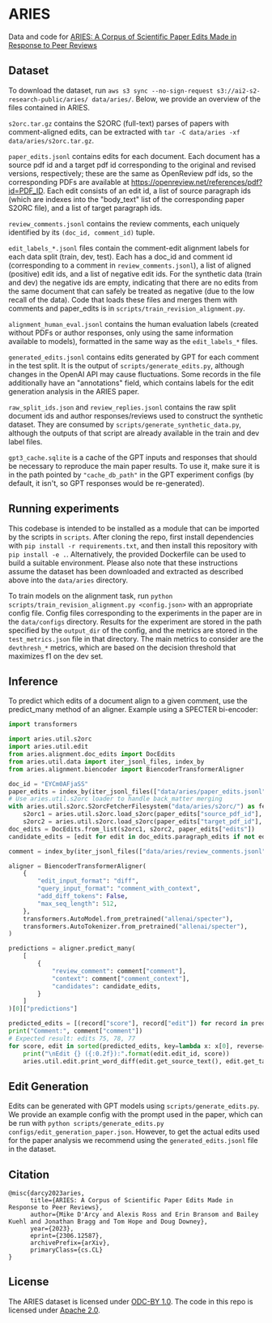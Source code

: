 # ARIES

Data and code for [ARIES: A Corpus of Scientific Paper Edits Made in Response to Peer Reviews](https://arxiv.org/pdf/2306.12587.pdf)

## Dataset

To download the dataset, run `aws s3 sync --no-sign-request s3://ai2-s2-research-public/aries/ data/aries/`. Below, we provide an overview of the files contained in ARIES.

`s2orc.tar.gz` contains the S2ORC (full-text) parses of papers with comment-aligned edits, can be extracted with `tar -C data/aries -xf data/aries/s2orc.tar.gz`.  

`paper_edits.jsonl` contains edits for each document.  Each document has a source pdf id and a target pdf id corresponding to the original and revised versions, respectively; these are the same as OpenReview pdf ids, so the corresponding PDFs are available at https://openreview.net/references/pdf?id=PDF_ID.  Each edit consists of an edit id, a list of source paragraph ids (which are indexes into the "body_text" list of the corresponding paper S2ORC file), and a list of target paragraph ids.

`review_comments.jsonl` contains the review comments, each uniquely identified by its `(doc_id, comment_id)` tuple.

`edit_labels_*.jsonl` files contain the comment-edit alignment labels for each data split (train, dev, test).  Each has a doc_id and comment id (corresponding to a comment in `review_comments.jsonl`), a list of aligned (positive) edit ids, and a list of negative edit ids.  For the synthetic data (train and dev) the negative ids are empty, indicating that there are no edits from the same document that can safely be treated as negative (due to the low recall of the data).  Code that loads these files and merges them with comments and paper_edits is in `scripts/train_revision_alignment.py`.

`alignment_human_eval.jsonl` contains the human evaluation labels (created without PDFs or author responses, only using the same information available to models), formatted in the same way as the `edit_labels_*` files.

`generated_edits.jsonl` contains edits generated by GPT for each comment in the test split.  It is the output of `scripts/generate_edits.py`, although changes in the OpenAI API may cause fluctuations.  Some records in the file additionally have an "annotations" field, which contains labels for the edit generation analysis in the ARIES paper.

`raw_split_ids.json` and `review_replies.jsonl` contains the raw split document ids and author responses/reviews used to construct the synthetic dataset.  They are consumed by `scripts/generate_synthetic_data.py`, although the outputs of that script are already available in the train and dev label files.

`gpt3_cache.sqlite` is a cache of the GPT inputs and responses that should be necessary to reproduce the main paper results.  To use it, make sure it is in the path pointed by `"cache_db_path"` in the GPT experiment configs (by default, it isn't, so GPT responses would be re-generated).


## Running experiments

This codebase is intended to be installed as a module that can be imported by the scripts in `scripts`.  After cloning the repo, first install dependencies with `pip install -r requirements.txt`, and then install this repository with `pip install -e .`.  Alternatively, the provided Dockerfile can be used to build a suitable environment.  Please also note that these instructions assume the dataset has been downloaded and extracted as described above into the `data/aries` directory.

To train models on the alignment task, run `python scripts/train_revision_alignment.py <config.json>` with an appropriate config file.  Config files corresponding to the experiments in the paper are in the `data/configs` directory.  Results for the experiment are stored in the path specified by the `output_dir` of the config, and the metrics are stored in the `test_metrics.json` file in that directory.  The main metrics to consider are the `devthresh_*` metrics, which are based on the decision threshold that maximizes f1 on the dev set.


## Inference

To predict which edits of a document align to a given comment, use the predict_many method of an aligner.  Example using a SPECTER bi-encoder:

```python
import transformers

import aries.util.s2orc
import aries.util.edit
from aries.alignment.doc_edits import DocEdits
from aries.util.data import iter_jsonl_files, index_by
from aries.alignment.biencoder import BiencoderTransformerAligner

doc_id = "EYCm0AFjaSS"
paper_edits = index_by(iter_jsonl_files(["data/aries/paper_edits.jsonl"]), "doc_id", one_to_one=True)[doc_id]
# Use aries.util.s2orc loader to handle back_matter merging
with aries.util.s2orc.S2orcFetcherFilesystem("data/aries/s2orc/") as fetcher:
    s2orc1 = aries.util.s2orc.load_s2orc(paper_edits["source_pdf_id"], fetcher)
    s2orc2 = aries.util.s2orc.load_s2orc(paper_edits["target_pdf_id"], fetcher)
doc_edits = DocEdits.from_list(s2orc1, s2orc2, paper_edits["edits"])
candidate_edits = [edit for edit in doc_edits.paragraph_edits if not edit.is_identical()]

comment = index_by(iter_jsonl_files(["data/aries/review_comments.jsonl"]), "doc_id")[doc_id][0]

aligner = BiencoderTransformerAligner(
    {
        "edit_input_format": "diff",
        "query_input_format": "comment_with_context",
        "add_diff_tokens": False,
        "max_seq_length": 512,
    },
    transformers.AutoModel.from_pretrained("allenai/specter"),
    transformers.AutoTokenizer.from_pretrained("allenai/specter"),
)

predictions = aligner.predict_many(
    [
        {
            "review_comment": comment["comment"],
            "context": comment["comment_context"],
            "candidates": candidate_edits,
        }
    ]
)[0]["predictions"]

predicted_edits = [(record["score"], record["edit"]) for record in predictions if record["pred"] == 1]
print("Comment:", comment["comment"])
# Expected result: edits 75, 78, 77
for score, edit in sorted(predicted_edits, key=lambda x: x[0], reverse=True)[:3]:
    print("\nEdit {} ({:0.2f}):".format(edit.edit_id, score))
    aries.util.edit.print_word_diff(edit.get_source_text(), edit.get_target_text(), color_format="ansi")
```

## Edit Generation

Edits can be generated with GPT models using `scripts/generate_edits.py`.  We provide an example config with the prompt used in the paper, which can be run with `python scripts/generate_edits.py configs/edit_generation_paper.json`.  However, to get the actual edits used for the paper analysis we recommend using the `generated_edits.jsonl` file in the dataset.

## Citation

```
@misc{darcy2023aries,
      title={ARIES: A Corpus of Scientific Paper Edits Made in Response to Peer Reviews}, 
      author={Mike D'Arcy and Alexis Ross and Erin Bransom and Bailey Kuehl and Jonathan Bragg and Tom Hope and Doug Downey},
      year={2023},
      eprint={2306.12587},
      archivePrefix={arXiv},
      primaryClass={cs.CL}
}
```

## License

The ARIES dataset is licensed under [ODC-BY 1.0](https://opendatacommons.org/licenses/by/1-0/).  The code in this repo is licensed under [Apache 2.0](https://apache.org/licenses/LICENSE-2.0).
